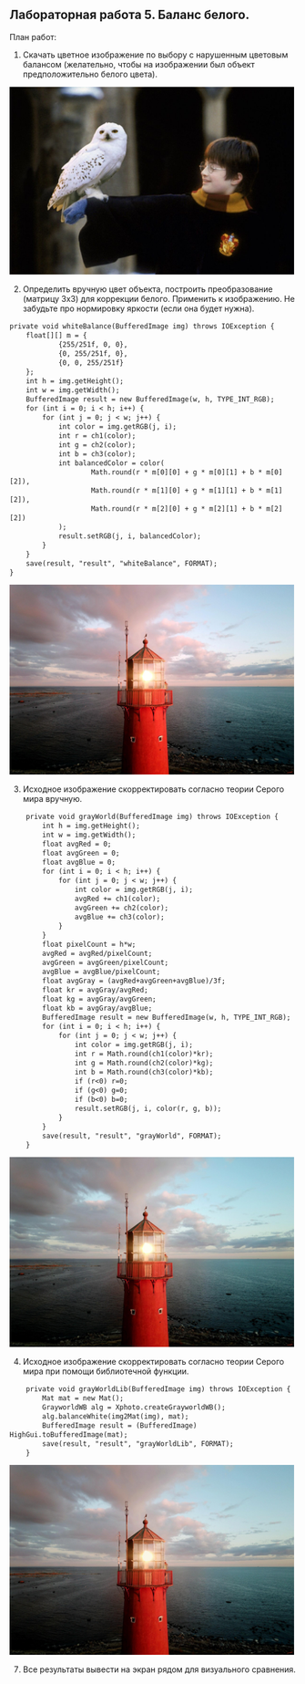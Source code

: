 
## Лабораторная работа 5. Баланс белого.

План работ:
1. Скачать цветное изображение по выбору с нарушенным цветовым балансом (желательно, чтобы на изображении был объект предположительно белого цвета).
<img src="resources/orig2.jpg" width="500"/>

2. Определить вручную цвет объекта, построить преобразование (матрицу 3х3) для коррекции белого.
 Применить к изображению. Не забудьте про нормировку яркости (если она будет нужна).

```
private void whiteBalance(BufferedImage img) throws IOException {
    float[][] m = {
            {255/251f, 0, 0},
            {0, 255/251f, 0},
            {0, 0, 255/251f}
    };
    int h = img.getHeight();
    int w = img.getWidth();
    BufferedImage result = new BufferedImage(w, h, TYPE_INT_RGB);
    for (int i = 0; i < h; i++) {
        for (int j = 0; j < w; j++) {
            int color = img.getRGB(j, i);
            int r = ch1(color);
            int g = ch2(color);
            int b = ch3(color);
            int balancedColor = color(
                    Math.round(r * m[0][0] + g * m[0][1] + b * m[0][2]),
                    Math.round(r * m[1][0] + g * m[1][1] + b * m[1][2]),
                    Math.round(r * m[2][0] + g * m[2][1] + b * m[2][2])
            );
            result.setRGB(j, i, balancedColor);
        }
    }
    save(result, "result", "whiteBalance", FORMAT);
}
```

<img src="resources/whiteBalance.jpg" width="500"/>

3. Исходное изображение скорректировать согласно теории Серого мира вручную.

```
    private void grayWorld(BufferedImage img) throws IOException {
        int h = img.getHeight();
        int w = img.getWidth();
        float avgRed = 0;
        float avgGreen = 0;
        float avgBlue = 0;
        for (int i = 0; i < h; i++) {
            for (int j = 0; j < w; j++) {
                int color = img.getRGB(j, i);
                avgRed += ch1(color);
                avgGreen += ch2(color);
                avgBlue += ch3(color);
            }
        }
        float pixelCount = h*w;
        avgRed = avgRed/pixelCount;
        avgGreen = avgGreen/pixelCount;
        avgBlue = avgBlue/pixelCount;
        float avgGray = (avgRed+avgGreen+avgBlue)/3f;
        float kr = avgGray/avgRed;
        float kg = avgGray/avgGreen;
        float kb = avgGray/avgBlue;
        BufferedImage result = new BufferedImage(w, h, TYPE_INT_RGB);
        for (int i = 0; i < h; i++) {
            for (int j = 0; j < w; j++) {
                int color = img.getRGB(j, i);
                int r = Math.round(ch1(color)*kr);
                int g = Math.round(ch2(color)*kg);
                int b = Math.round(ch3(color)*kb);
                if (r<0) r=0;
                if (g<0) g=0;
                if (b<0) b=0;
                result.setRGB(j, i, color(r, g, b));
            }
        }
        save(result, "result", "grayWorld", FORMAT);
    }
```

<img src="resources/grayWorld.jpg" width="500"/>

4. Исходное изображение скорректировать согласно теории Серого мира при помощи библиотечной функции.

```
    private void grayWorldLib(BufferedImage img) throws IOException {
        Mat mat = new Mat();
        GrayworldWB alg = Xphoto.createGrayworldWB();
        alg.balanceWhite(img2Mat(img), mat);
        BufferedImage result = (BufferedImage) HighGui.toBufferedImage(mat);
        save(result, "result", "grayWorldLib", FORMAT);
    }
```

<img src="resources/grayWorldLib.jpg" width="500"/>

7. Все результаты вывести на экран рядом для визуального сравнения.
